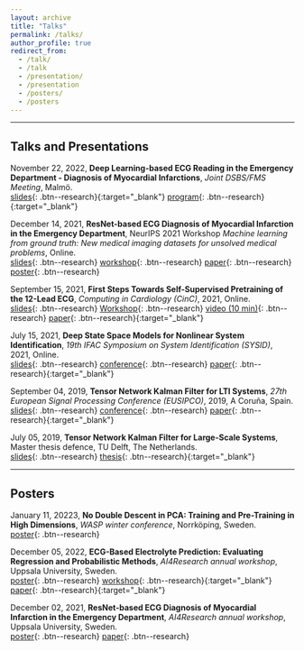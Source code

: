 ```yaml
---
layout: archive
title: "Talks"
permalink: /talks/
author_profile: true
redirect_from: 
  - /talk/
  - /talk
  - /presentation/
  - /presentation
  - /posters/
  - /posters
---
```

  
---
## Talks and Presentations

November 22, 2022, **Deep Learning-based ECG Reading in the Emergency Department - Diagnosis of Myocardial Infarctions**, 
*Joint DSBS/FMS Meeting*, Malmö.\
[slides](/files/pdf/slides/221122_FMS_DSBS_meeting.pdf){: .btn--research}{:target="_blank"}
[program](/files/pdf/other/221122_FMS_DSBS_meeting_program.pdf){: .btn--research}{:target="_blank"}

  
December 14, 2021, **ResNet-based ECG Diagnosis of Myocardial Infarction in the Emergency Department**, NeurIPS 2021 Workshop
*Machine learning from ground truth: New medical imaging datasets for unsolved medical problems*, 
Online.\
[slides](/files/pdf/slides/211214_neurips_gedon_handout.pdf){: .btn--research}
[workshop](https://www.nightingalescience.org/conferences-2021){: .btn--research}
[paper](/files/pdf/publications/21_NSTEMI_AI_Health_workshop.pdf){: .btn--research}
[poster](/files/pdf/posters/211202_NSTEMI_AI4R_poster.pdf){: .btn--research}


September 15, 2021, **First Steps Towards Self-Supervised Pretraining of the 12-Lead ECG**,
*Computing in Cardiology (CinC)*, 2021, Online.\
[slides](/files/pdf/slides/210915_ssl_ecg_handout.pdf){: .btn--research}
[Workshop](http://www.cinc2021.org/){: .btn--research}
[video (10 min)](https://www.dropbox.com/s/bvpi2h7qzkg5kod/21_cinc_ssl_ecg.mp4?dl=0){: .btn--research}
[paper](https://www.doi.org/10.23919/CinC53138.2021.9662748){: .btn--research}{:target="_blank"}


July 15, 2021, **Deep State Space Models for Nonlinear System Identification**,
*19th IFAC Symposium on System Identification (SYSID)*, 2021, Online.\
[slides](/files/pdf/slides/210715_sysid_daniel_handout.pdf){: .btn--research}
[conference](https://www.sysid2021.org/){: .btn--research}
[paper](https://doi.org/10.1016/j.ifacol.2021.08.406){: .btn--research}{:target="_blank"}


September 04, 2019, **Tensor Network Kalman Filter for LTI Systems**,
*27th European Signal Processing Conference (EUSIPCO)*, 2019, A Coruña, Spain.\
[slides](/files/pdf/slides/190904_EUSIPCO_DanielGedon_handout.pdf){: .btn--research}
[conference](https://signalprocessingsociety.org/blog/eusipco-2019-2019-27th-european-signal-processing-conference){: .btn--research}
[paper](https://ieeexplore.ieee.org/abstract/document/8902976){: .btn--research}{:target="_blank"}


July 05, 2019, **Tensor Network Kalman Filter for Large-Scale Systems**, 
Master thesis defence, TU Delft, The Netherlands.\
[slides](/files/pdf/slides/190705_MasterThesis_DanielGedon_handout.pdf){: .btn--research}
[thesis](https://repository.tudelft.nl/islandora/object/uuid:2188c114-05ed-4fe6-9603-85de71e9bffd){: .btn--research}{:target="_blank"}


---
## Posters

January 11, 20223, **No Double Descent in PCA: Training and Pre-Training in High Dimensions**,
*WASP winter conference*, Norrköping, Sweden.\
[poster](/files/pdf/posters/230111_PCA_regression_WASP_winter.pdf){: .btn--research}

December 05, 2022, **ECG-Based Electrolyte Prediction: Evaluating Regression and Probabilistic Methods**, 
*AI4Research annual workshop*, Uppsala University, Sweden.\
[poster](/files/pdf/posters/221205_ECG_regression_AI4R_poster.pdf){: .btn--research}
[workshop](https://mp.uu.se/en/web/info/kalendarium/-/detail/75966){: .btn--research}{:target="_blank"}
[paper](https://arxiv.org/abs/2212.13890){: .btn--research}{:target="_blank"}

December 02, 2021, **ResNet-based ECG Diagnosis of Myocardial Infarction in the Emergency Department**, 
*AI4Research annual workshop*, Uppsala University, Sweden.\
[poster](/files/pdf/posters/211202_NSTEMI_AI4R_poster.pdf){: .btn--research}
[paper](/files/pdf/publications/21_NSTEMI_AI_Health_workshop.pdf){: .btn--research}